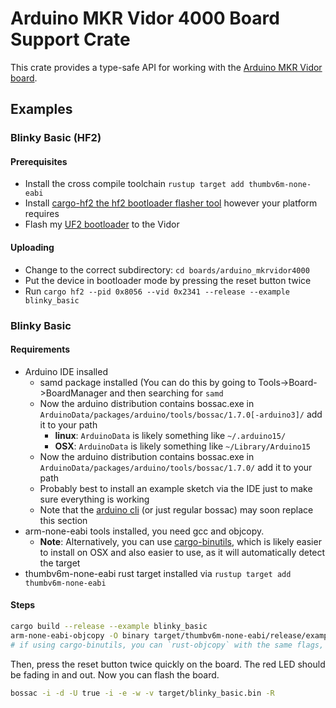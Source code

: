 # Arduino MKR Vidor 4000 Board Support Crate

This crate provides a type-safe API for working with the [Arduino MKR Vidor board](https://store.arduino.cc/usa/mkr-vidor-4000).

## Examples
### Blinky Basic (HF2)
#### Prerequisites
* Install the cross compile toolchain `rustup target add thumbv6m-none-eabi`
* Install [cargo-hf2 the hf2 bootloader flasher tool](https://crates.io/crates/cargo-hf2) however your platform requires
* Flash my [UF2 bootloader](https://github.com/JJTech0130/uf2-samdx1/releases/tag/v3.13.0-9-g2fd0593) to the Vidor

#### Uploading
* Change to the correct subdirectory: `cd boards/arduino_mkrvidor4000`
* Put the device in bootloader mode by pressing the reset button twice
* Run `cargo hf2 --pid 0x8056 --vid 0x2341 --release --example blinky_basic`

### Blinky Basic
#### Requirements
 - Arduino IDE insalled
    - samd package installed (You can do this by going to Tools->Board->BoardManager and then searching for `samd`
    - Now the arduino distribution contains bossac.exe in `ArduinoData/packages/arduino/tools/bossac/1.7.0[-arduino3]/` add it to your path
       - **linux**: `ArduinoData` is likely something like `~/.arduino15/`
       - **OSX**: `ArduinoData` is likely something like `~/Library/Arduino15`
    - Now the arduino distribution contains bossac.exe in `ArduinoData/packages/arduino/tools/bossac/1.7.0/` add it to your path
    - Probably best to install an example sketch via the IDE just to make sure everything is working
    - Note that the [arduino cli](https://github.com/arduino/arduino-cli) (or just regular bossac) may soon replace this section
 - arm-none-eabi tools installed, you need gcc and objcopy.
   -  **Note**: Alternatively, you can use [cargo-binutils](https://github.com/rust-embedded/cargo-binutils), which is likely easier to install on OSX and also easier to use, as it will automatically detect the target
 - thumbv6m-none-eabi rust target installed via `rustup target add thumbv6m-none-eabi`

#### Steps

```bash
cargo build --release --example blinky_basic
arm-none-eabi-objcopy -O binary target/thumbv6m-none-eabi/release/examples/blinky_basic target/blinky_basic.bin
# if using cargo-binutils, you can `rust-objcopy` with the same flags, or combine the previous 2 steps with `cargo objcopy`
```

Then, press the reset button twice quickly on the board. The red LED should be fading in and out. Now you can flash the board.

```bash
bossac -i -d -U true -i -e -w -v target/blinky_basic.bin -R
```
